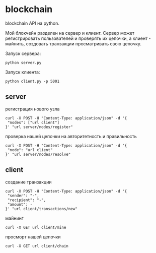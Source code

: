 # blockchain

blockchain API на python.

Мой блокчейн разделен на сервер и клиент. 
Сервер может регистрировать пользователей и проверять их цепочки, 
a клиент - майнить, создовать транзакции просматривать свою цепочку.

Запуск сервера:
```
python server.py
```
Запуск клиента:
```
python client.py -p 5001
```

server 
------
регистрация нового узла
```
curl -X POST -H "Content-Type: application/json" -d '{
 "nodes": ["url client"]
}' "url server/nodes/register"
```

проверка нашей цепочки на авторитетность и правильность 
```
curl -X POST -H "Content-Type: application/json" -d '{
 "node": "url client"
}' "url server/nodes/resolve"
```


client
------ 

создание транзакции 
```
curl -X POST -H "Content-Type: application/json" -d '{
 "sender": "-",
 "recipient": "-",
 "amount": -
}' "url client/transactions/new"
```
майнинг

```
curl -X GET url client/mine
```

просморт нашей цепочки
```
curl -X GET url client/chain
```
